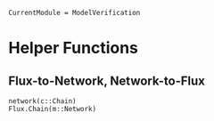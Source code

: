 ```@meta
CurrentModule = ModelVerification
```

# Helper Functions

## Flux-to-Network, Network-to-Flux
```@docs
network(c::Chain)
Flux.Chain(m::Network)
```

